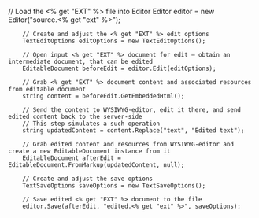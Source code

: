 // Load the <% get "EXT" %> file into Editor
        Editor editor = new Editor("source.<% get "ext" %>");

        // Create and adjust the <% get "EXT" %> edit options
        TextEditOptions editOptions = new TextEditOptions();
        
        // Open input <% get "EXT" %> document for edit — obtain an intermediate document, that can be edited
        EditableDocument beforeEdit = editor.Edit(editOptions);

        // Grab <% get "EXT" %> document content and associated resources from editable document
        string content = beforeEdit.GetEmbeddedHtml();

        // Send the content to WYSIWYG-editor, edit it there, and send edited content back to the server-side
        // This step simulates a such operation
        string updatedContent = content.Replace("text", "Edited text");

        // Grab edited content and resources from WYSIWYG-editor and create a new EditableDocument instance from it
        EditableDocument afterEdit = EditableDocument.FromMarkup(updatedContent, null);

        // Create and adjust the save options
        TextSaveOptions saveOptions = new TextSaveOptions();

        // Save edited <% get "EXT" %> document to the file
        editor.Save(afterEdit, "edited.<% get "ext" %>", saveOptions);